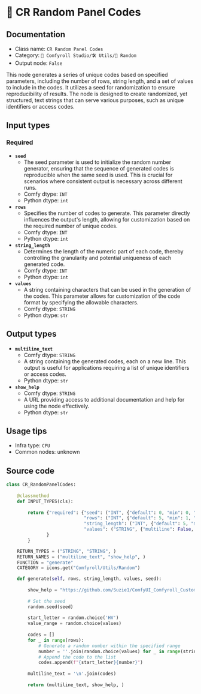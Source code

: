 # 🎲 CR Random Panel Codes
## Documentation
- Class name: `CR Random Panel Codes`
- Category: `🧩 Comfyroll Studio/🛠️ Utils/🎲 Random`
- Output node: `False`

This node generates a series of unique codes based on specified parameters, including the number of rows, string length, and a set of values to include in the codes. It utilizes a seed for randomization to ensure reproducibility of results. The node is designed to create randomized, yet structured, text strings that can serve various purposes, such as unique identifiers or access codes.
## Input types
### Required
- **`seed`**
    - The seed parameter is used to initialize the random number generator, ensuring that the sequence of generated codes is reproducible when the same seed is used. This is crucial for scenarios where consistent output is necessary across different runs.
    - Comfy dtype: `INT`
    - Python dtype: `int`
- **`rows`**
    - Specifies the number of codes to generate. This parameter directly influences the output's length, allowing for customization based on the required number of unique codes.
    - Comfy dtype: `INT`
    - Python dtype: `int`
- **`string_length`**
    - Determines the length of the numeric part of each code, thereby controlling the granularity and potential uniqueness of each generated code.
    - Comfy dtype: `INT`
    - Python dtype: `int`
- **`values`**
    - A string containing characters that can be used in the generation of the codes. This parameter allows for customization of the code format by specifying the allowable characters.
    - Comfy dtype: `STRING`
    - Python dtype: `str`
## Output types
- **`multiline_text`**
    - Comfy dtype: `STRING`
    - A string containing the generated codes, each on a new line. This output is useful for applications requiring a list of unique identifiers or access codes.
    - Python dtype: `str`
- **`show_help`**
    - Comfy dtype: `STRING`
    - A URL providing access to additional documentation and help for using the node effectively.
    - Python dtype: `str`
## Usage tips
- Infra type: `CPU`
- Common nodes: unknown


## Source code
```python
class CR_RandomPanelCodes:
    
    @classmethod
    def INPUT_TYPES(cls):
            
        return {"required": {"seed": ("INT", {"default": 0, "min": 0, "max": 0xffffffffffffffff}),
                             "rows": ("INT", {"default": 5, "min": 1, "max": 2048}),
                             "string_length": ("INT", {"default": 5, "min": 1, "max": 1024}),
                             "values": ("STRING", {"multiline": False, "default": "123"}),
               }
        }

    RETURN_TYPES = ("STRING", "STRING", )
    RETURN_NAMES = ("multiline_text", "show_help", )
    FUNCTION = "generate"
    CATEGORY = icons.get("Comfyroll/Utils/Random")

    def generate(self, rows, string_length, values, seed):
    
        show_help = "https://github.com/Suzie1/ComfyUI_Comfyroll_CustomNodes/wiki/Other-Nodes#cr-random-panel-codes"
        
        # Set the seed
        random.seed(seed)
        
        start_letter = random.choice('HV')
        value_range = random.choice(values)
            
        codes = []
        for _ in range(rows):
            # Generate a random number within the specified range
            number = ''.join(random.choice(values) for _ in range(string_length))
            # Append the code to the list
            codes.append(f"{start_letter}{number}")
            
        multiline_text = '\n'.join(codes)   
                 
        return (multiline_text, show_help, )

```
